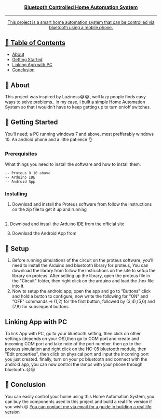 <p align="center">
  <a href="" rel="noopener">

</p>

<h3 align="center">Bluetooth Controlled Home Automation System</h3>

---

<p align="center"> This project is a smart home automation system that can be controlled via bluetooth using a mobile phone.
    <br> 
</p>

## 📝 Table of Contents

- [About](#about)
- [Getting Started](#getting_started)
- [Linking App with PC](#linking)
- [Conclusion](#conclusion)


## 🧐 About <a name = "about"></a>

This project was inspired by Laziness😂😂, well lazy people finds easy ways to solve problems.. In my case, i built a simple Home Automation System so that i wouldn't have to keep getting up to turn on/off switches.

## 🏁 Getting Started <a name = "getting_started"></a>
You'll need; a PC running windows 7 and above, most prefferably windows 10. An android phone and a little patience 👌

### Prerequisites

What things you need to install the software and how to install them.

```
-- Proteus 8.10 above
-- Arduino IDE
-- Android App
```

### Installing

1. Download and install the Proteus software from <a href = "https://getintopc.com/softwares/3d-cad/proteus-professional-2020-free-download/"></a> 
follow the instructions on the zip file to get it up and running
<br/>
2. Download and install the Arduino IDE from the official site <a href = "https://arduino.cc/en/software"></a>

3. Download the Android App from <a href = "https://play.google.com/store/apps/details?id=com.appsvalley.bluetooth.arduinocontroller"></a>

## 🎈 Setup <a name="setup"></a>

1. Before running simulations of the circuit on the proteus software, you'll need to install the Arduino and bluetooth library for proteus, You can download the library from <a href = "https://www.theengineeringprojects.com/2016/08/new-proteus-libraries-engineering-students.html" ></a> follow the instructions on the site to setup the library on proteus.
After setting up the library, open the proteus file in the "Circuit" folder, then right click on the arduino and load the .hex file into it. 
2. Now to setup the android app; open the app and go to "Buttons" click and hold a button to configure, now write the following for "ON" and "OFF" commands -> (1,2) for the first button, followed by (3,4),(5,6) and (7,8) for subsequent buttons.

## Linking App with PC <a name="linking"></a>
To link App with PC, go to your bluetooth setting, then click on other settings (depends on your OS),then go to COM port and create and incoming COM port and take note of the port number.
then go to the proteus simulation and right click on the HC-05 bluetooth module, then "Edit properties", then click on physical port and input the incoming port you just created.
finally, turn on your pc bluetooth and connect with the android app, you can now control the lamps with your phone through bluetooth..😃😃



## 🎉 Conclusion <a name = "conclusion"></a>

You can easily control your home using this Home Automation System, you can buy the components used in this project and build a real life version if you wish.😃
<a href = "mailto:soloyaks.sy@gmail.com">You can contact me via email for a guide in building a real life version</a>
